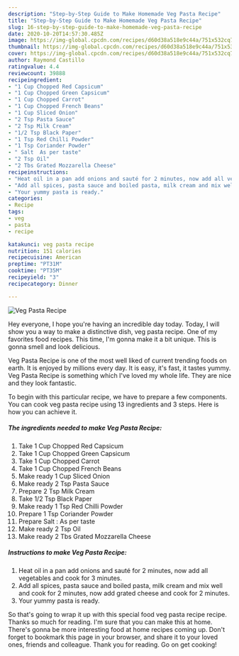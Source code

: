 ```yaml
---
description: "Step-by-Step Guide to Make Homemade Veg Pasta Recipe"
title: "Step-by-Step Guide to Make Homemade Veg Pasta Recipe"
slug: 16-step-by-step-guide-to-make-homemade-veg-pasta-recipe
date: 2020-10-20T14:57:30.485Z
image: https://img-global.cpcdn.com/recipes/d60d38a518e9c44a/751x532cq70/veg-pasta-recipe-recipe-main-photo.jpg
thumbnail: https://img-global.cpcdn.com/recipes/d60d38a518e9c44a/751x532cq70/veg-pasta-recipe-recipe-main-photo.jpg
cover: https://img-global.cpcdn.com/recipes/d60d38a518e9c44a/751x532cq70/veg-pasta-recipe-recipe-main-photo.jpg
author: Raymond Castillo
ratingvalue: 4.4
reviewcount: 39888
recipeingredient:
- "1 Cup Chopped Red Capsicum"
- "1 Cup Chopped Green Capsicum"
- "1 Cup Chopped Carrot"
- "1 Cup Chopped French Beans"
- "1 Cup Sliced Onion"
- "2 Tsp Pasta Sauce"
- "2 Tsp Milk Cream"
- "1/2 Tsp Black Paper"
- "1 Tsp Red Chilli Powder"
- "1 Tsp Coriander Powder"
- " Salt  As per taste"
- "2 Tsp Oil"
- "2 Tbs Grated Mozzarella Cheese"
recipeinstructions:
- "Heat oil in a pan add onions and sauté for 2 minutes, now add all vegetables and cook for 3 minutes."
- "Add all spices, pasta sauce and boiled pasta, milk cream and mix well and cook for 2 minutes, now add grated cheese and cook for 2 minutes."
- "Your yummy pasta is ready."
categories:
- Recipe
tags:
- veg
- pasta
- recipe

katakunci: veg pasta recipe 
nutrition: 151 calories
recipecuisine: American
preptime: "PT31M"
cooktime: "PT35M"
recipeyield: "3"
recipecategory: Dinner

---
```



![Veg Pasta Recipe](https://img-global.cpcdn.com/recipes/d60d38a518e9c44a/751x532cq70/veg-pasta-recipe-recipe-main-photo.jpg)

Hey everyone, I hope you're having an incredible day today. Today, I will show you a way to make a distinctive dish, veg pasta recipe. One of my favorites food recipes. This time, I'm gonna make it a bit unique. This is gonna smell and look delicious.

Veg Pasta Recipe is one of the most well liked of current trending foods on earth. It is enjoyed by millions every day. It is easy, it's fast, it tastes yummy. Veg Pasta Recipe is something which I've loved my whole life. They are nice and they look fantastic.




To begin with this particular recipe, we have to prepare a few components. You can cook veg pasta recipe using 13 ingredients and 3 steps. Here is how you can achieve it.

<!--inarticleads1-->

##### The ingredients needed to make Veg Pasta Recipe:

1. Take 1 Cup Chopped Red Capsicum
1. Take 1 Cup Chopped Green Capsicum
1. Take 1 Cup Chopped Carrot
1. Take 1 Cup Chopped French Beans
1. Make ready 1 Cup Sliced Onion
1. Make ready 2 Tsp Pasta Sauce
1. Prepare 2 Tsp Milk Cream
1. Take 1/2 Tsp Black Paper
1. Make ready 1 Tsp Red Chilli Powder
1. Prepare 1 Tsp Coriander Powder
1. Prepare  Salt : As per taste
1. Make ready 2 Tsp Oil
1. Make ready 2 Tbs Grated Mozzarella Cheese




<!--inarticleads2-->

##### Instructions to make Veg Pasta Recipe:

1. Heat oil in a pan add onions and sauté for 2 minutes, now add all vegetables and cook for 3 minutes.
1. Add all spices, pasta sauce and boiled pasta, milk cream and mix well and cook for 2 minutes, now add grated cheese and cook for 2 minutes.
1. Your yummy pasta is ready.




So that's going to wrap it up with this special food veg pasta recipe recipe. Thanks so much for reading. I'm sure that you can make this at home. There's gonna be more interesting food at home recipes coming up. Don't forget to bookmark this page in your browser, and share it to your loved ones, friends and colleague. Thank you for reading. Go on get cooking!
